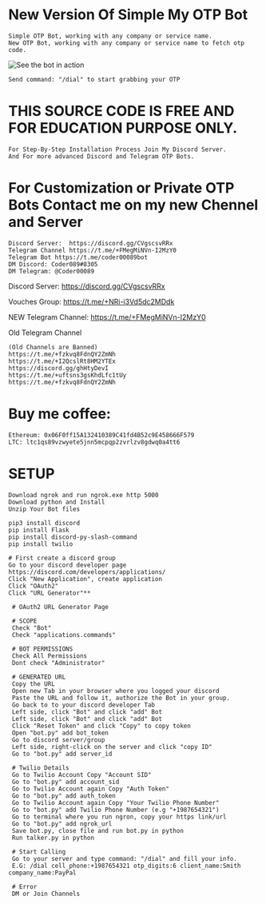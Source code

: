 # New Version Of Simple My OTP Bot 
 
    Simple OTP Bot, working with any company or service name. 
    New OTP Bot, working with any company or service name to fetch otp code.

![See the bot in action](https://user-images.githubusercontent.com/117955242/203935966-e3e8ee3c-384b-448d-b86b-d5189d66b585.png)

    Send command: "/dial" to start grabbing your OTP

# THIS SOURCE CODE IS FREE AND FOR EDUCATION PURPOSE ONLY.

    For Step-By-Step Installation Process Join My Discord Server.
    And For more advanced Discord and Telegram OTP Bots.


# For Customization or Private OTP Bots Contact me on my new Chennel and Server

    Discord Server:  https://discord.gg/CVgscsvRRx
    Telegram Channel https://t.me/+FMegMiNVn-I2MzY0
    Telegram Bot https://t.me/coder00089bot
    DM Discord: Coder089#8305
    DM Telegram: @Coder00089
Discord Server: https://discord.gg/CVgscsvRRx

Vouches Group: https://t.me/+NRi-i3Vd5dc2MDdk

NEW Telegram Channel: https://t.me/+FMegMiNVn-I2MzY0

Old Telegram Channel 

    (Old Channels are Banned)
    https://t.me/+fzkvq8FdnQY2ZmNh
    https://t.me/+I2QcslRt8HM2YTEx
    https://discord.gg/ghHtyDevI
    https://t.me/+uftsns3gsKhdLfc1tUy
    https://t.me/+fzkvq8FdnQY2ZmNh


# Buy me coffee: 

    Ethereum: 0x06F0ff15A132410389C41fd4B52c9E458666F579
    LTC: ltc1qs89vzwyete5jnn5mcpqp2zvrlzv8gdwq0a4tt6
  
  
  # SETUP
    
    Download ngrok and run ngrok.exe http 5000
    Download python and Install
    Unzip Your Bot files

    pip3 install discord
    pip install Flask
    pip install discord-py-slash-command
    pip install twilio
    
    # First create a discord group
    Go to your discord developer page  https://discord.com/developers/applications/
    Click "New Application", create application
    Click "OAuth2"
    Click "URL Generator"**
    
     # OAuth2 URL Generator Page

     # SCOPE
     Check "Bot"
     Check "applications.commands"

     # BOT PERMISSIONS
     Check All Permissions
     Dont check "Administrator"

     # GENERATED URL
     Copy the URL
     Open new Tab in your browser where you logged your discord
     Paste the URL and follow it, authorize the Bot in your group.
     Go back to to your discord developer Tab
     Left side, click "Bot" and click "add" Bot
     Left side, click "Bot" and click "add" Bot
     Click "Reset Token" and click "Copy" to copy token
     Open "bot.py" add bot_token
     Go to discord server/group 
     Left side, right-click on the server and click "copy ID"
     Go to "bot.py" add server_id

     # Twilio Details
     Go to Twilio Account Copy "Account SID" 
     Go to "bot.py" add account_sid
     Go to Twilio Account again Copy "Auth Token" 
     Go to "bot.py" add auth_token
     Go to Twilio Account again Copy "Your Twilio Phone Number" 
     Go to "bot.py" add Twilio Phone Number (e.g "+1987654321")
     Go to terminal where you run ngron, copy your https link/url
     Go to "bot.py" add ngrok_url
     Save bot.py, close file and run bot.py in python
     Run talker.py in python

     # Start Calling
     Go to your server and type command: "/dial" and fill your info.
     E.G: /dial cell_phone:+1987654321 otp_digits:6 client_name:Smith company_name:PayPal

     # Error
     DM or Join Channels
